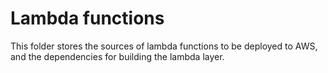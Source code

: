 # Lambda functions

This folder stores the sources of lambda functions to be deployed to AWS, and the dependencies for building the lambda layer.

